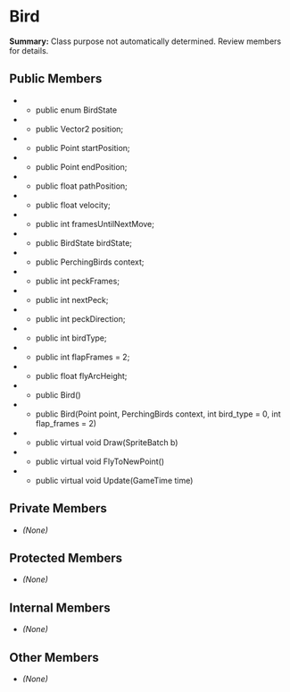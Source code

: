 # Bird

**Summary:** Class purpose not automatically determined. Review members for details.

## Public Members
- - public enum BirdState
- - public Vector2 position;
- - public Point startPosition;
- - public Point endPosition;
- - public float pathPosition;
- - public float velocity;
- - public int framesUntilNextMove;
- - public BirdState birdState;
- - public PerchingBirds context;
- - public int peckFrames;
- - public int nextPeck;
- - public int peckDirection;
- - public int birdType;
- - public int flapFrames = 2;
- - public float flyArcHeight;
- - public Bird()
- - public Bird(Point point, PerchingBirds context, int bird_type = 0, int flap_frames = 2)
- - public virtual void Draw(SpriteBatch b)
- - public virtual void FlyToNewPoint()
- - public virtual void Update(GameTime time)

## Private Members
- *(None)*

## Protected Members
- *(None)*

## Internal Members
- *(None)*

## Other Members
- *(None)*
